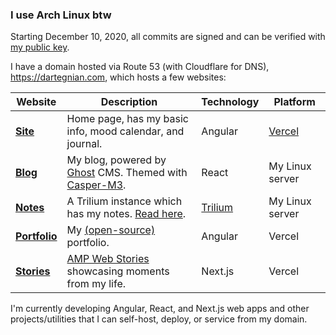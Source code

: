 ### I use Arch Linux btw

Starting December 10, 2020, all commits are signed and can be verified with [my public key](public_key.asc?raw=true).

I have a domain hosted via Route 53 (with Cloudflare for DNS), https://dartegnian.com, which hosts a few websites:

| **Website**                                          | **Description**                                                                                                        | **Technology**                       | **Platform**                       |
|---------------------------------------------------|---------------------------------------------------------------------------------------------------|------------------------|------------------------------------|
| [**Site**](https://dartegnian.com) | Home page, has my basic info, mood calendar, and journal. | Angular | [Vercel](https://vercel.com/) |
| [**Blog**](https://blog.dartegnian.com) | My blog, powered by [Ghost](https://ghost.org/) CMS. Themed with [Casper-M3](https://github.com/Dartegnian/Casper-M3). |React | My Linux server |
| [**Notes**](https://notes.dartegnian.com) | A Trilium instance which has my notes. [Read here](https://notes.dartegnian.com/share/about).  | [Trilium](https://github.com/TriliumNext/Trilium) |  My Linux server |
| [**Portfolio**](https://portfolio.dartegnian.com) | My [(open-source)](https://github.com/Dartegnian/portfolio) portfolio. | Angular | Vercel |
| [**Stories**](https://stories.dartegnian.com) | [AMP Web Stories](https://amp.dev/about/stories) showcasing moments from my life. | Next.js | Vercel |

I'm currently developing Angular, React, and Next.js web apps and other projects/utilities that I can self-host, deploy, or service from my domain.
